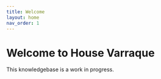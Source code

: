 ```yaml
---
title: Welcome
layout: home
nav_order: 1
---
```

# Welcome to House Varraque

This knowledgebase is a work in progress.
